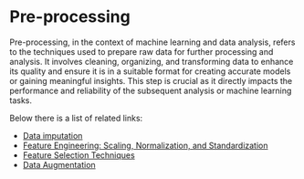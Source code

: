 # Pre-processing

Pre-processing, in the context of machine learning and data analysis, refers to the techniques used to prepare raw data for further processing and analysis. It involves cleaning, organizing, and transforming data to enhance its quality and ensure it is in a suitable format for creating accurate models or gaining meaningful insights. This step is crucial as it directly impacts the performance and reliability of the subsequent analysis or machine learning tasks.

Below there is a list of related links:

* [Data imputation](https://towardsdatascience.com/filling-in-the-gaps-imputation-3-ways-6056c09b6417)
* [Feature Engineering: Scaling, Normalization, and Standardization](https://www.analyticsvidhya.com/blog/2020/04/feature-scaling-machine-learning-normalization-standardization/)
* [Feature Selection Techniques](https://www.analyticsvidhya.com/blog/2020/10/feature-selection-techniques-in-machine-learning/)
* [Data Augmentation](https://neptune.ai/blog/data-augmentation-in-python)

